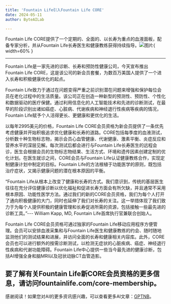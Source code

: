 ```yaml
---
title: 'Fountain Life引入Fountain Life CORE'
date: 2024-05-11
author: ByteAILab

---
```


Fountain Life CORE提供了一个定期的、全面的、以长寿为重点的血液面板，配备专家分析，并从Fountain Life长寿医生和健康教练获得持续指导。![图片](https://ai-techpark.com/wp-content/uploads/2024/05/Founta-960x540.jpg){ width=60% }

---


Fountain Life是一家先进的诊断、长寿和预防性健康公司，今天宣布推出Fountain Life CORE，这是该公司的新会员套餐，为数百万美国人提供了一个进入长寿和积极健康优化的起点。

Fountain Life致力于通过在问题变得严重之前识别潜在问题来增强和保护每位会员在老化过程中的生活质量。该公司正在创造一种新型的预测性、预防性、个性化和数据驱动的医疗保健。通过利用信息化的人工智能技术和先进的诊断测试，在最早的阶段识别出诸如癌症、心脏病、代谢疾病和神经退行性疾病等疾病的情况，Fountain Life赋予个人活得更长、更健康和更优化的生活。

以每年2995美元的价格，Fountain Life CORE会员资格为新会员提供了一条优先考虑健康并开始积极追求优化健康和长寿的道路。CORE包括每季度的血液测试，分析数十种生物标志物，揭示会员心血管健康、代谢健康、激素平衡、炎症反应和营养水平的深层见解。每次测试后都会进行与Fountain Life长寿医生的远程会诊，医生会根据会员的生物标志物结果、生活方式、环境和遗传因素创建定制的优化计划。在医生就诊之间，CORE会员与Fountain Life认证健康教练合作，实现定制健康计划中制定的目标。Fountain Life的方法根植于功能医学的原则，既包括治疗症状，又揭示健康问题的潜在根本原因的平衡。

“Fountain Life从根本上改变了健康和长寿的方式。我们意识到，传统的基层医生往往在充分评估健康诊断以优化福祉和促进长寿方面会有所欠缺，并且通常不采用根本原因、功能性医学方法。通过我们的新的CORE会员资格，我们为每个人打开了通向积极健康的大门，同时也延伸了我们对长寿的关注。这一举措体现了我们致力于为每个人提供积极的健康管理和长寿促进所需的资源，包括接触一些最先进的诊断工具。”--- William Kapp, MD, Fountain Life首席执行官兼联合创始人。

Fountain Life CORE会员资格可通过独家的Fountain Life移动应用程序方便管理。会员可以安排血液采集和与Fountain Life医生和健康教练的约会、随时随地监测他们的测试结果和进展，并访问全面的长寿和健康相关内容库。此外，CORE会员也可以进行额外的按需诊断测试，以检测无症状的心脏疾病、癌症、神经退行性疾病和代谢功能障碍。Fountain Life中心提供一些当今最先进的健康诊断，包括AI增强全身和脑MRI以及冠状动脉CT血管造影。

要了解有关Fountain Life新CORE会员资格的更多信息，请访问fountainlife.com/core-membership。
---
感谢阅读！如果您对AI的更多资讯感兴趣，可以查看更多AI文章：[GPTNB](https://gptnb.com)。